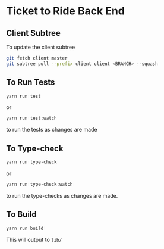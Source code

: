 # Ticket to Ride Back End

## Client Subtree

To update the client subtree

```bash
git fetch client master
git subtree pull --prefix client client <BRANCH> --squash
```

## To Run Tests

```bash
yarn run test
```

or

```bash
yarn run test:watch
```

to run the tests as changes are made

## To Type-check

```bash
yarn run type-check
```

or

```bash
yarn run type-check:watch
```

to run the type-checks as changes are made.

## To Build

```bash
yarn run build
```

This will output to `lib/`
